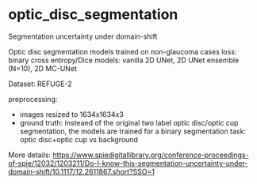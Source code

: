 # optic_disc_segmentation
Segmentation uncertainty under domain-shift

Optic disc segmentation models trained on non-glaucoma cases
loss: binary cross entropy/Dice 
models: vanilla 2D UNet, 2D UNet ensemble (N=10), 2D MC-UNet

Dataset: REFUGE-2

preprocessing: 
- images resized to 1634x1634x3
- ground truth: insteaed of the original two label optic disc/optic cup segmentation, the models are trained for a binary segmentation task: optic disc+optic cup vs background


More details: https://www.spiedigitallibrary.org/conference-proceedings-of-spie/12032/1203211/Do-I-know-this-segmentation-uncertainty-under-domain-shift/10.1117/12.2611867.short?SSO=1 
